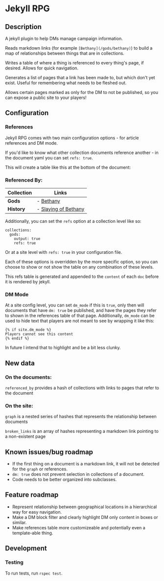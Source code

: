 # Jekyll RPG

## Description

A jekyll plugin to help DMs manage campaign information.

Reads markdown links (for example `[Bethany](/gods/bethany)`) to build a map of relationships between things that are in collections.

Writes a table of where a thing is referenced to every thing's page, if desired.  Allows for quick navigation.

Generates a list of pages that a link has been made to, but which don't yet exist.  Useful for remembering what needs to be fleshed out.

Allows certain pages marked as only for the DM to not be published, so you can expose a public site to your players!

## Configuration

### References

Jekyll RPG comes with two main configuration options - for article references and DM mode.

If you'd like to know what other collection documents reference another - in the document yaml you can set `refs: true`.

This will create a table like this at the bottom of the document:

### Referenced By:
|**Collection** | **Links**                  |
|---------------|----------------------------|
|**Gods**       | - [Bethany](/#)            |
|**History**    | - [Slaying of Bethany](/#) |

Additionally, you can set the `refs` option at a collection level like so:

```
collections:
  gods:
    output: true
    refs: true
```

Or at a site level with `refs: true` in your configuration file.

Each of these options is overridden by the more specific option, so you can choose to show or not show the table on any combination of these levels.

This refs table is generated and appended to the `content` of each `doc` before it is rendered by jekyll.

### DM Mode

At a site config level, you can set `dm_mode` if this is `true`, only then will documents that have `dm: true` be published, and have the pages they refer to shown in the references table of that page.  Additionally, `dm_mode` can be used to hide text that players are not meant to see by wrapping it like this:

```
{% if site.dm_mode %}
Players cannot see this content
{% endif %}
```

In future I intend that to highlight and be a bit less clunky.

## New data

### On the documents:

`referenced_by` provides a hash of collections with links to pages that refer to the document

### On the site:

`graph` is a nested series of hashes that represents the relationship between documents

`broken_links` is an array of hashes representing a markdown link pointing to a non-existent page

## Known issues/bug roadmap

* If the first thing on a document is a markdown link, it will not be detected for the `graph` or references.
* `dm: true` does not prevent selection in collections of a document.
* Code needs to be better organized into subclasses.

## Feature roadmap

* Represent relationship between geographical locations in a hierarchical way for easy navigation.
* Make a DM block filter and clearly highlight DM only content in boxes or similar.
* Make references table more customizeable and potentially even a template-able thing.

## Development

### Testing

To run tests, run `rspec test`.
